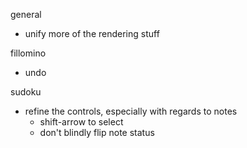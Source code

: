 general
- unify more of the rendering stuff

fillomino
- undo

sudoku
- refine the controls, especially with regards to notes
  - shift-arrow to select
  - don't blindly flip note status
